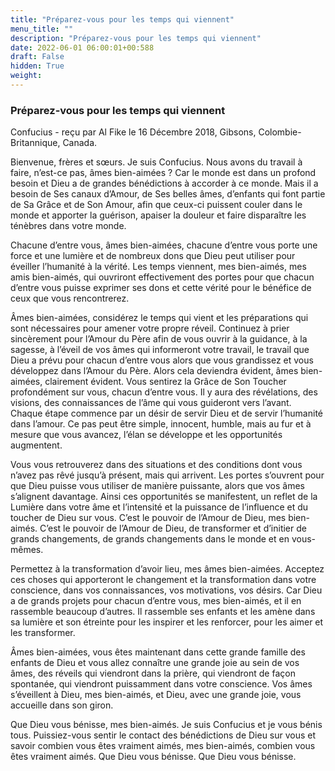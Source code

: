 ```yaml
---
title: "Préparez-vous pour les temps qui viennent"
menu_title: ""
description: "Préparez-vous pour les temps qui viennent"
date: 2022-06-01 06:00:01+00:588
draft: False
hidden: True
weight:
---
```

### Préparez-vous pour les temps qui viennent

Confucius - reçu par Al Fike le 16 Décembre 2018, Gibsons, Colombie-Britannique, Canada.

Bienvenue, frères et sœurs. Je suis Confucius. Nous avons du travail à faire, n’est-ce pas, âmes bien-aimées ? Car le monde est dans un profond besoin et Dieu a de grandes bénédictions à accorder à ce monde. Mais il a besoin de Ses canaux d’Amour, de Ses belles âmes, d’enfants qui font partie de Sa Grâce et de Son Amour, afin que ceux-ci puissent couler dans le monde et apporter la guérison, apaiser la douleur et faire disparaître les ténèbres dans votre monde.

Chacune d’entre vous, âmes bien-aimées, chacune d’entre vous porte une force et une lumière et de nombreux dons que Dieu peut utiliser pour éveiller l’humanité à la vérité. Les temps viennent, mes bien-aimés, mes amis bien-aimés, qui ouvriront effectivement des portes pour que chacun d’entre vous puisse exprimer ses dons et cette vérité pour le bénéfice de ceux que vous rencontrerez.

Âmes bien-aimées, considérez le temps qui vient et les préparations qui sont nécessaires pour amener votre propre réveil. Continuez à prier sincèrement pour l’Amour du Père afin de vous ouvrir à la guidance, à la sagesse, à l’éveil de vos âmes qui informeront votre travail, le travail que Dieu a prévu pour chacun d’entre vous alors que vous grandissez et vous développez dans l’Amour du Père. Alors cela deviendra évident, âmes bien-aimées, clairement évident. Vous sentirez la Grâce de Son Toucher profondément sur vous, chacun d’entre vous. Il y aura des révélations, des visions, des connaissances de l’âme qui vous guideront vers l’avant. Chaque étape commence par un désir de servir Dieu et de servir l’humanité dans l’amour. Ce pas peut être simple, innocent, humble, mais au fur et à mesure que vous avancez, l’élan se développe et les opportunités augmentent.

Vous vous retrouverez dans des situations et des conditions dont vous n’avez pas rêvé jusqu’à présent, mais qui arrivent. Les portes s’ouvrent pour que Dieu puisse vous utiliser de manière puissante, alors que vos âmes s’alignent davantage. Ainsi ces opportunités se manifestent, un reflet de la Lumière dans votre âme et l’intensité et la puissance de l’influence et du toucher de Dieu sur vous. C’est le pouvoir de l’Amour de Dieu, mes bien-aimés. C’est le pouvoir de l’Amour de Dieu, de transformer et d’initier de grands changements, de grands changements dans le monde et en vous-mêmes.

Permettez à la transformation d’avoir lieu, mes âmes bien-aimées. Acceptez ces choses qui apporteront le changement et la transformation dans votre conscience, dans vos connaissances, vos motivations, vos désirs. Car Dieu a de grands projets pour chacun d’entre vous, mes bien-aimés, et il en rassemble beaucoup d’autres. Il rassemble ses enfants et les amène dans sa lumière et son étreinte pour les inspirer et les renforcer, pour les aimer et les transformer.

Âmes bien-aimées, vous êtes maintenant dans cette grande famille des enfants de Dieu et vous allez connaître une grande joie au sein de vos âmes, des réveils qui viendront dans la prière, qui viendront de façon spontanée, qui viendront puissamment dans votre conscience. Vos âmes s’éveillent à Dieu, mes bien-aimés, et Dieu, avec une grande joie, vous accueille dans son giron.

Que Dieu vous bénisse, mes bien-aimés. Je suis Confucius et je vous bénis tous. Puissiez-vous sentir le contact des bénédictions de Dieu sur vous et savoir combien vous êtes vraiment aimés, mes bien-aimés, combien vous êtes vraiment aimés. Que Dieu vous bénisse. Que Dieu vous bénisse.
